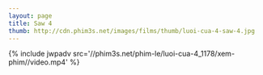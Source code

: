 ```yaml
---
layout: page
title: Saw 4
thumb: http://cdn.phim3s.net/images/films/thumb/luoi-cua-4-saw-4.jpg
---
```

{% include jwpadv src='//phim3s.net/phim-le/luoi-cua-4_1178/xem-phim//video.mp4' %}